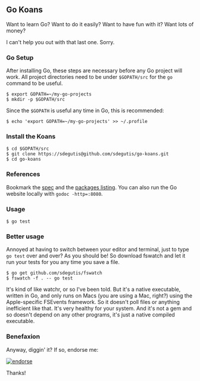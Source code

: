## Go Koans

Want to learn Go? Want to do it easily? Want to have fun with it? Want lots of money?

I can't help you out with that last one. Sorry.

### Go Setup

After installing Go, these steps are necessary before any Go project will work. All
project directories need to be under `$GOPATH/src` for the `go` command to be useful.

    $ export GOPATH=~/my-go-projects
    $ mkdir -p $GOPATH/src

Since the `$GOPATH` is useful any time in Go, this is recommended:

    $ echo 'export GOPATH=~/my-go-projects' >> ~/.profile

### Install the Koans

    $ cd $GOPATH/src
    $ git clone https://sdegutis@github.com/sdegutis/go-koans.git
    $ cd go-koans

### References

Bookmark the [spec](http://golang.org/ref/spec) and the
[packages listing](http://golang.org/pkg/). You can also
run the Go website locally with `godoc -http=:8080`.

### Usage

    $ go test

### Better usage

Annoyed at having to switch between your editor and terminal, just to type `go test` over and over?
As you should be!  So download fswatch and let it run your tests for you any time you save a file.

    $ go get github.com/sdegutis/fswatch
    $ fswatch -f . -- go test

It's kind of like watchr, or so I've been told. But it's a native executable, written in Go, and
only runs on Macs (you are using a Mac, right?) using the Apple-specific FSEvents framework. So
it doesn't poll files or anything inefficient like that. It's very healthy for your system. And
it's not a gem and so doesn't depend on any other programs, it's just a native compiled executable.

### Benefaxion

Anyway, diggin' it? If so, endorse me:

[![endorse](http://api.coderwall.com/sdegutis/endorse.png)](http://coderwall.com/sdegutis)

Thanks!
